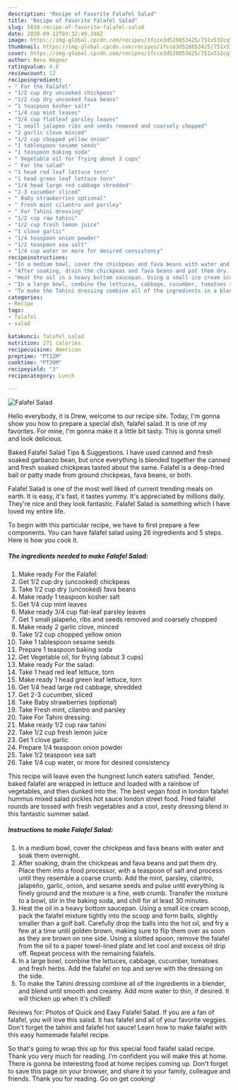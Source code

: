 ```yaml
---
description: "Recipe of Favorite Falafel Salad"
title: "Recipe of Favorite Falafel Salad"
slug: 5834-recipe-of-favorite-falafel-salad
date: 2020-09-12T03:32:49.346Z
image: https://img-global.cpcdn.com/recipes/1fcce3d526053425/751x532cq70/falafel-salad-recipe-main-photo.jpg
thumbnail: https://img-global.cpcdn.com/recipes/1fcce3d526053425/751x532cq70/falafel-salad-recipe-main-photo.jpg
cover: https://img-global.cpcdn.com/recipes/1fcce3d526053425/751x532cq70/falafel-salad-recipe-main-photo.jpg
author: Bess Wagner
ratingvalue: 4.6
reviewcount: 12
recipeingredient:
- " For the Falafel"
- "1/2 cup dry uncooked chickpeas"
- "1/2 cup dry uncooked fava beans"
- "1 teaspoon kosher salt"
- "1/4 cup mint leaves"
- "3/4 cup flatleaf parsley leaves"
- "1 small jalapeo ribs and seeds removed and coarsely chopped"
- "2 garlic clove minced"
- "1/2 cup chopped yellow onion"
- "1 tablespoon sesame seeds"
- "1 teaspoon baking soda"
- " Vegetable oil for frying about 3 cups"
- " For the salad"
- "1 head red leaf lettuce torn"
- "1 head green leaf lettuce torn"
- "1/4 head large red cabbage shredded"
- "2-3 cucumber sliced"
- " Baby strawberries optional"
- " Fresh mint cilantro and parsley"
- " For Tahini dressing"
- "1/2 cup raw tahini"
- "1/2 cup fresh lemon juice"
- "1 clove garlic"
- "1/4 teaspoon onion powder"
- "1/2 teaspoon sea salt"
- "1/4 cup water or more for desired consistency"
recipeinstructions:
- "In a medium bowl, cover the chickpeas and fava beans with water and soak them overnight."
- "After soaking, drain the chickpeas and fava beans and pat them dry. Place them into a food processor, with a teaspoon of salt and process until they resemble a coarse crumb. Add the mint, parsley, cilantro, jalapeño, garlic, onion, and sesame seeds and pulse until everything is finely ground and the mixture is a fine, web crumb. Transfer the mixture to a bowl, stir in the baking soda, and chill for at least 30 minutes."
- "Heat the oil in a heavy bottom saucepan. Using a small ice cream scoop, pack the falafel mixture tightly into the scoop and form balls, slightly smaller than a golf ball. Carefully drop the balls into the hot oil, and fry a few at a time until golden brown, making sure to flip them over as soon as they are brown on one side. Using a slotted spoon, remove the falafel from the oil to a paper towel-lined plate and let cool and excess oil drip off. Repeat process with the remaining falafels."
- "In a large bowl, combine the lettuces, cabbage, cucumber, tomatoes and fresh herbs. Add the falafel on top and serve with the dressing on the side."
- "To make the Tahini dressing combine all of the ingredients in a blender, and blend until smooth and creamy. Add more water to thin, if desired. It will thicken up when it&#39;s chilled!"
categories:
- Recipe
tags:
- falafel
- salad

katakunci: falafel salad 
nutrition: 271 calories
recipecuisine: American
preptime: "PT12M"
cooktime: "PT39M"
recipeyield: "3"
recipecategory: Lunch

---
```



![Falafel Salad](https://img-global.cpcdn.com/recipes/1fcce3d526053425/751x532cq70/falafel-salad-recipe-main-photo.jpg)

Hello everybody, it is Drew, welcome to our recipe site. Today, I'm gonna show you how to prepare a special dish, falafel salad. It is one of my favorites. For mine, I'm gonna make it a little bit tasty. This is gonna smell and look delicious.

Baked Falafel Salad Tips &amp; Suggestions. I have used canned and fresh soaked garbanzo bean, but once everything is blended together the canned and fresh soaked chickpeas tasted about the same. Falafel is a deep-fried ball or patty made from ground chickpeas, fava beans, or both.

Falafel Salad is one of the most well liked of current trending meals on earth. It is easy, it's fast, it tastes yummy. It's appreciated by millions daily. They're nice and they look fantastic. Falafel Salad is something which I have loved my entire life.


To begin with this particular recipe, we have to first prepare a few components. You can have falafel salad using 26 ingredients and 5 steps. Here is how you cook it.

<!--inarticleads1-->

##### The ingredients needed to make Falafel Salad:

1. Make ready  For the Falafel:
1. Get 1/2 cup dry (uncooked) chickpeas
1. Take 1/2 cup dry (uncooked) fava beans
1. Make ready 1 teaspoon kosher salt
1. Get 1/4 cup mint leaves
1. Make ready 3/4 cup flat-leaf parsley leaves
1. Get 1 small jalapeño, ribs and seeds removed and coarsely chopped
1. Make ready 2 garlic clove, minced
1. Take 1/2 cup chopped yellow onion
1. Take 1 tablespoon sesame seeds
1. Prepare 1 teaspoon baking soda
1. Get  Vegetable oil, for frying (about 3 cups)
1. Make ready  For the salad:
1. Take 1 head red leaf lettuce, torn
1. Make ready 1 head green leaf lettuce, torn
1. Get 1/4 head large red cabbage, shredded
1. Get 2-3 cucumber, sliced
1. Take  Baby strawberries (optional)
1. Take  Fresh mint, cilantro and parsley
1. Take  For Tahini dressing:
1. Make ready 1/2 cup raw tahini
1. Take 1/2 cup fresh lemon juice
1. Get 1 clove garlic
1. Prepare 1/4 teaspoon onion powder
1. Take 1/2 teaspoon sea salt
1. Take 1/4 cup water, or more for desired consistency


This recipe will leave even the hungriest lunch eaters satisfied. Tender, baked falafel are wrapped in lettuce and loaded with a rainbow of vegetables, and then dunked into the. The best vegan food in london falafel hummus mixed salad pickles hot sauce london street food. Fried falafel rounds are tossed with fresh vegetables and a cool, zesty dressing blend in this fantastic summer salad. 

<!--inarticleads2-->

##### Instructions to make Falafel Salad:

1. In a medium bowl, cover the chickpeas and fava beans with water and soak them overnight.
1. After soaking, drain the chickpeas and fava beans and pat them dry. Place them into a food processor, with a teaspoon of salt and process until they resemble a coarse crumb. Add the mint, parsley, cilantro, jalapeño, garlic, onion, and sesame seeds and pulse until everything is finely ground and the mixture is a fine, web crumb. Transfer the mixture to a bowl, stir in the baking soda, and chill for at least 30 minutes.
1. Heat the oil in a heavy bottom saucepan. Using a small ice cream scoop, pack the falafel mixture tightly into the scoop and form balls, slightly smaller than a golf ball. Carefully drop the balls into the hot oil, and fry a few at a time until golden brown, making sure to flip them over as soon as they are brown on one side. Using a slotted spoon, remove the falafel from the oil to a paper towel-lined plate and let cool and excess oil drip off. Repeat process with the remaining falafels.
1. In a large bowl, combine the lettuces, cabbage, cucumber, tomatoes and fresh herbs. Add the falafel on top and serve with the dressing on the side.
1. To make the Tahini dressing combine all of the ingredients in a blender, and blend until smooth and creamy. Add more water to thin, if desired. It will thicken up when it&#39;s chilled!


Reviews for: Photos of Quick and Easy Falafel Salad. If you are a fan of falafel, you will love this salad. It has falafel and all of your favorite veggies. Don&#39;t forget the tahini and falafel hot sauce! Learn how to make falafel with this easy homemade falafel recipe. 

So that's going to wrap this up for this special food falafel salad recipe. Thank you very much for reading. I'm confident you will make this at home. There is gonna be interesting food at home recipes coming up. Don't forget to save this page on your browser, and share it to your family, colleague and friends. Thank you for reading. Go on get cooking!
